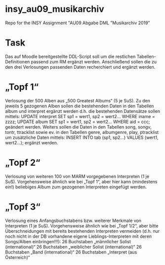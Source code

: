 # insy_au09_musikarchiv
Repo for the INSY Assignment "AU09 Abgabe DML "Musikarchiv 2019"

# Task
Das auf Moodle bereitgestellte DDL-Script soll um die restlichen Tabellen-Definitionen passend zum RM ergänzt
werden. Anschließend sollen die zu den drei Verlosungen passenden Daten recherchiert und ergänzt werden.

# „Topf 1“
Verlosung der 500 Alben aus „500 Greatest Albums“ (5 je SuS).
Zu den jeweils 5 gezogenen Alben sollen die bestehenden Daten in den Tabellen album und interpret
ergänzt werden d.h. die bestehenden Datensätze sollen mittels:
UPDATE interpret SET sp1 = wert1, sp2 = wert2… WHERE iname = zzzz;
UPDATE album SET sp1 = wert1, sp2 = wert2… WHERE aid = ccc;
geändert werden. Weiters sollen die Daten in den Tabellen song, songv, tontr, ttracklist
sowie ev. in den Tabellen genre, albumgenre, play, ptracklist um zusätzliche Daten mittels:
INSERT INTO tab (sp1, sp2…) VALUES (wert1, wert2…);
ergänzt werden.
# „Topf 2“
Verlosung von weiteren 100 von MARM vorgegebenen Interpreten (1 je SuS). Vorgehensweise ähnlich wie bei
„Topf 1“, aber hier kann (mindestens ein!) beliebiges Album zum gezogenen Interpreten eingefügt werden.
# „Topf 3“
Verlosung eines Anfangsbuchstabens bzw. weiterer Merkmale von Interpreten (1 je SuS). Vorgehensweise ähnlich
wie bei „Topf 1/2“, aber bitte Überschneidungen mit bereits bestehenden Interpreten vermeiden (d.h. nur noch
nicht in der DB vorhandene eigene Lieblings-Interpreten mit deren Songs/Alben einbringen!!!):
26 Buchstaben „männlicher Solist (international)“
26 Buchstaben „weiblicher Solist (international)“
26 Buchstaben „Band (international)“
26 Buchstaben „Interpret (aus Österreich)“
